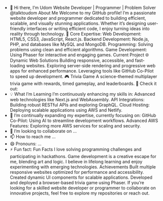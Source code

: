 - 👋 Hi there, I’m Udom
Website Developer | Programmer | Problem Solver @talktoudom
About Me
Welcome to my GitHub profile! I’m a passionate website developer and programmer dedicated to building efficient, scalable, and visually stunning applications. Whether it’s designing user-friendly interfaces or writing efficient code, I enjoy turning ideas into reality through technology.
🔧 Core Expertise:
Web Development: HTML5, CSS3, JavaScript, React.js.
Backend Development: Node.js, PHP, and databases like MySQL and MongoDB.
Programming: Solving problems using clean and efficient algorithms.
Game Development: Using Phaser for interactive and engaging games.
Current Project
🌐 Dynamic Web Solutions
Building responsive, accessible, and fast-loading websites.
Exploring server-side rendering and progressive web apps for enhanced performance.
Leveraging tools like GitHub Co-Pilot to speed up development.
🎮 Trivia Game
A science-themed multiplayer trivia game with rewards, timed gameplay, and leaderboards.
🔗 Check it out: 
- 💡 What I’m Learning
I’m continuously enhancing my skills in:
Advanced web technologies like Next.js and WebAssembly.
API Integrations: Building robust RESTful APIs and exploring GraphQL.
Cloud Hosting: Deploying scalable applications using AWS and Netlify.
- 🌱 I’m continually expanding my expertise, currently focusing on: GitHub Co-Pilot: Using AI to streamline development workflows. Advanced AWS Features: Exploring more AWS services for scaling and security.
- 💞️ I’m looking to collaborate on ...
- 📫 How to reach me ...
- 😄 Pronouns: ...
- ⚡ Fun fact: Fun Facts
I love solving programming challenges and participating in hackathons.
Game development is a creative escape for me, blending art and logic.
I believe in lifelong learning and enjoy experimenting with emerging technologies.
Achievements
Built multiple responsive websites optimized for performance and accessibility.
Created dynamic UI components for scalable applications.
Developed and deployed a browser-based trivia game using Phaser.
If you’re looking for a skilled website developer or programmer to collaborate on innovative projects, feel free to explore my repositories or reach out.
<!---
Initial profile README setup
talktoudom/talktoudom is a ✨ special ✨ repository because its `README.md` (this file) appears on your GitHub profile.
You can click the Preview link to take a look at your changes.
--->
